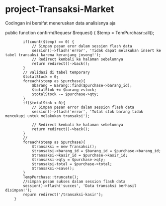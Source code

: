 # project-Transaksi-Market
Codingan ini bersifat meneruskan data analisisnya aja

public function confirm(Requesr $request)
		{
			$temp = TemPurchasr::all();

			if(count($temp) == 0) {
				// Simpan pesan eror dalam session flash data
				session()->flash('error', 'Tidak dapat melakukan insert ke tabel transaksi karena keranjang josong!');
				// Redirect kembali ke halaman sebelumnya
				return redirect()->back();
			}
			// validasi di tabel temporary
			$totalStock = 0;
			foreach($temp as $purchase){
				$barang = Barang::find($purchase->barang_id);
				$totalStok += $barang->stock;
				$totalStock -= $purchase->qty;
			}
			if($totalStok < 0){
				// Simpan pesan error dalam session flash data
				session()->flash('error', 'Total stok barang tidak mencukupi untuk melakukan transaksi');

				// Redirect kembali ke halaman sebelumnya
				return redirect()->back();
			}
			//
			foreach($temp as $purchase){
				$transaksi = new Transaksi();
				$transaksi->barang_id = $barang_id = $purchase->barang_id;
				$transaksi->kasir_id = $purchase->kasir_id;
				$transaksi->qty = $purchase->qty;
				$transaksi-total = $purchase->total;
				$transaksi->save();
			}
			TempPurchase::truncate();
			//simpan pesan sukses dalam session flash data
			session()->flash('succes', 'Data transaksi berhasil disimpan!');
			repurn redirect('/transaksi-kasir');
		}
